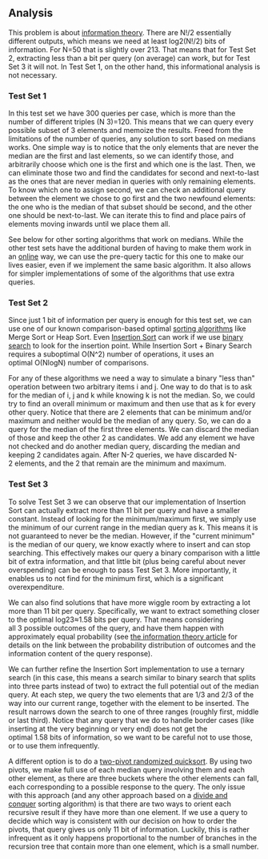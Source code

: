 ## Analysis

This problem is about [information theory](https://en.wikipedia.org/wiki/Information_theory). There are N!/2 essentially different outputs, which means we need at least log2(N!/2) bits of information. For N=50 that is slightly over 213. That means that for Test Set 2, extracting less than a bit per query (on average) can work, but for Test Set 3 it will not. In Test Set 1, on the other hand, this informational analysis is not necessary.

### Test Set 1

In this test set we have 300 queries per case, which is more than the number of different triples (N 3)=120. This means that we can query every possible subset of 3 elements and memoize the results. Freed from the limitations of the number of queries, any solution to sort based on medians works. One simple way is to notice that the only elements that are never the median are the first and last elements, so we can identify those, and arbitrarily choose which one is the first and which one is the last. Then, we can eliminate those two and find the candidates for second and next-to-last as the ones that are never median in queries with only remaining elements. To know which one to assign second, we can check an additional query between the element we chose to go first and the two newfound elements: the one who is the median of that subset should be second, and the other one should be next-to-last. We can iterate this to find and place pairs of elements moving inwards until we place them all.

See below for other sorting algorithms that work on medians. While the other test sets have the additional burden of having to make them work in an [online](https://en.wikipedia.org/wiki/Online_algorithm) way, we can use the pre-query tactic for this one to make our lives easier, even if we implement the same basic algorithm. It also allows for simpler implementations of some of the algorithms that use extra queries.

### Test Set 2

Since just 1 bit of information per query is enough for this test set, we can use one of our known comparison-based optimal [sorting algorithms](https://en.wikipedia.org/wiki/Sorting_algorithm) like Merge Sort or Heap Sort. Even [Insertion Sort](https://en.wikipedia.org/wiki/Insertion_sort) can work if we use [binary search](https://en.wikipedia.org/wiki/Binary_search_algorithm) to look for the insertion point. While Insertion Sort + Binary Search requires a suboptimal O(N^2) number of operations, it uses an optimal O(NlogN) number of comparisons.

For any of these algorithms we need a way to simulate a binary "less than" operation between two arbitrary items i and j. One way to do that is to ask for the median of i, j and k while knowing k is not the median. So, we could try to find an overall minimum or maximum and then use that as k for every other query. Notice that there are 2 elements that can be minimum and/or maximum and neither would be the median of any query. So, we can do a query for the median of the first three elements. We can discard the median of those and keep the other 2 as candidates. We add any element we have not checked and do another median query, discarding the median and keeping 2 candidates again. After N-2 queries, we have discarded N-2 elements, and the 2 that remain are the minimum and maximum.

### Test Set 3

To solve Test Set 3 we can observe that our implementation of Insertion Sort can actually extract more than 11 bit per query and have a smaller constant. Instead of looking for the minimum/maximum first, we simply use the minimum of our current range in the median query as k. This means it is not guaranteed to never be the median. However, if the "current minimum" is the median of our query, we know exactly where to insert and can stop searching. This effectively makes our query a binary comparison with a little bit of extra information, and that little bit (plus being careful about never overspending) can be enough to pass Test Set 3. More importantly, it enables us to not find for the minimum first, which is a significant overexpenditure.

We can also find solutions that have more wiggle room by extracting a lot more than 11 bit per query. Specifically, we want to extract something closer to the optimal log2⁡3≈1.58 bits per query. That means considering all 3 possible outcomes of the query, and have them happen with approximately equal probability (see [the information theory article](https://en.wikipedia.org/wiki/Information_theory) for details on the link between the probability distribution of outcomes and the information content of the query response).

We can further refine the Insertion Sort implementation to use a ternary search (in this case, this means a search similar to binary search that splits into three parts instead of two) to extract the full potential out of the median query. At each step, we query the two elements that are 1/3 and 2/3 of the way into our current range, together with the element to be inserted. The result narrows down the search to one of three ranges (roughly first, middle or last third). Notice that any query that we do to handle border cases (like inserting at the very beginning or very end) does not get the optimal 1.58 bits of information, so we want to be careful not to use those, or to use them infrequently.

A different option is to do a [two-pivot randomized quicksort](https://en.wikipedia.org/wiki/Quicksort#Multi-pivot_quicksort). By using two pivots, we make full use of each median query involving them and each other element, as there are three buckets where the other elements can fall, each corresponding to a possible response to the query. The only issue with this approach (and any other approach based on a [divide and conquer](https://en.wikipedia.org/wiki/Divide-and-conquer_algorithm) sorting algorithm) is that there are two ways to orient each recursive result if they have more than one element. If we use a query to decide which way is consistent with our decision on how to order the pivots, that query gives us only 11 bit of information. Luckily, this is rather infrequent as it only happens proportional to the number of branches in the recursion tree that contain more than one element, which is a small number.
